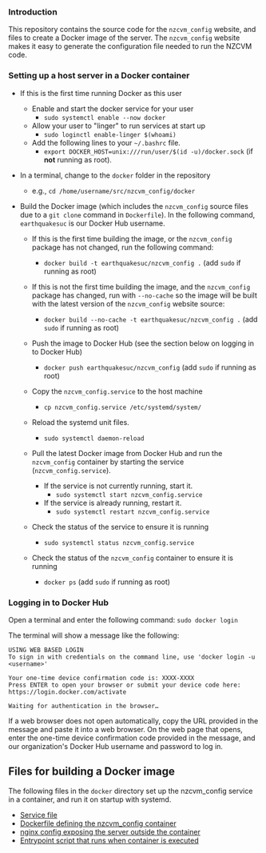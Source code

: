 ### Introduction

This repository contains the source code for the `nzcvm_config` website, and files to create a Docker
image of the server. The `nzcvm_config` website makes it easy to generate the configuration file 
needed to run the NZCVM code.

### Setting up a host server in a Docker container

* If this is the first time running Docker as this user
    * Enable and start the docker service for your user
        * `sudo systemctl enable --now docker`
    * Allow your user to "linger" to run services at start up
        * `sudo loginctl enable-linger $(whoami)`
    * Add the following lines to your `~/.bashrc` file.
        * `export DOCKER_HOST=unix:///run/user/$(id -u)/docker.sock` (if **not** running as root).


* In a terminal, change to the `docker` folder in the repository
    * e.g., `cd /home/username/src/nzcvm_config/docker`
* Build the Docker image (which includes the `nzcvm_config` source files due to a `git clone` command in `Dockerfile`). 
    In the following command, `earthquakesuc` is our Docker Hub username.
    * If this is the first time building the image, or the `nzcvm_config` package has not changed, run the following command:
        * `docker build -t earthquakesuc/nzcvm_config .` (add `sudo` if running as root) 
    * If this is not the first time building the image, and the `nzcvm_config` package has changed, run with `--no-cache` 
      so the image will be built with the latest version of the `nzcvm_config` website source:
        * `docker build --no-cache -t earthquakesuc/nzcvm_config .` (add `sudo` if running as root) 

    * Push the image to Docker Hub (see the section below on logging in to Docker Hub)
        * `docker push earthquakesuc/nzcvm_config` (add `sudo` if running as root) 

    * Copy the `nzcvm_config.service` to the host machine
        * `cp nzcvm_config.service /etc/systemd/system/`
    * Reload the systemd unit files.
        *  `sudo systemctl daemon-reload`

    * Pull the latest Docker image from Docker Hub and run the `nzcvm_config` container by starting the service (`nzcvm_config.service`).
        * If the service is not currently running, start it.
            * `sudo systemctl start nzcvm_config.service`
        * If the service is already running, restart it.
            * `sudo systemctl restart nzcvm_config.service`

    * Check the status of the service to ensure it is running
        * `sudo systemctl status nzcvm_config.service` 

    * Check the status of the `nzcvm_config` container to ensure it is running
        * `docker ps` (add `sudo` if running as root)

### Logging in to Docker Hub
Open a terminal and enter the following command:
`sudo docker login`

The terminal will show a message like the following:

    USING WEB BASED LOGIN
    To sign in with credentials on the command line, use 'docker login -u <username>'

    Your one-time device confirmation code is: XXXX-XXXX
    Press ENTER to open your browser or submit your device code here: https://login.docker.com/activate

    Waiting for authentication in the browser…

If a web browser does not open automatically, copy the URL provided in the message and 
paste it into a web browser. On the web page that opens, enter the one-time device 
confirmation code provided in the message, and our organization's Docker Hub username 
and password to log in.

## Files for building a Docker image

The following files in the `docker` directory set up the nzcvm_config service in a 
container, and run it on startup with systemd. 

- [Service file](docker/nzcvm_config.service)
- [Dockerfile defining the nzcvm_config container](docker/Dockerfile)
- [nginx config exposing the server outside the container](docker/nginx.conf)
- [Entrypoint script that runs when container is executed](docker/start.sh)
